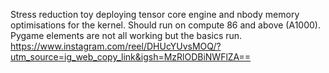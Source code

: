 Stress reduction toy deploying tensor core engine and nbody memory optimisations for the kernel. Should run on compute 86 and above (A1000). Pygame elements are not all working but the basics run.
https://www.instagram.com/reel/DHUcYUvsMOQ/?utm_source=ig_web_copy_link&igsh=MzRlODBiNWFlZA==
